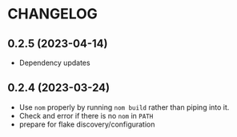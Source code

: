 CHANGELOG
=========

0.2.5 (2023-04-14)
------------------

* Dependency updates

0.2.4 (2023-03-24)
------------------

* Use `nom` properly by running `nom build` rather than piping into it.
* Check and error if there is no `nom` in `PATH`
* prepare for flake discovery/configuration
